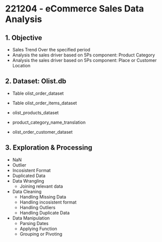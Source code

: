 # 221204 - eCommerce Sales Data Analysis

## 1. Objective
- Sales Trend Over the specified period
- Analysis the sales driver based on 5Ps component: Product Category
- Analysis the sales driver based on 5Ps component: Place or Customer Location

## 2. Dataset: Olist.db

- Table olist_order_dataset
- Table olist_order_items_dataset

- olist_products_dataset
- product_category_name_translation

- olist_order_customer_dataset

## 3. Exploration & Processing
- NaN
- Outlier
- Incosistent Format
- Duplicated Data
- Data Wrangling
    - Joining relevant data
- Data Cleaning
    - Handling Missing Data
    - Handling incosistent format
    - Handling Outliers
    - Handling Duplicate Data
- Data Manipulation
    - Parsing Dates
    - Applying Function
    - Grouping or Pivoting
